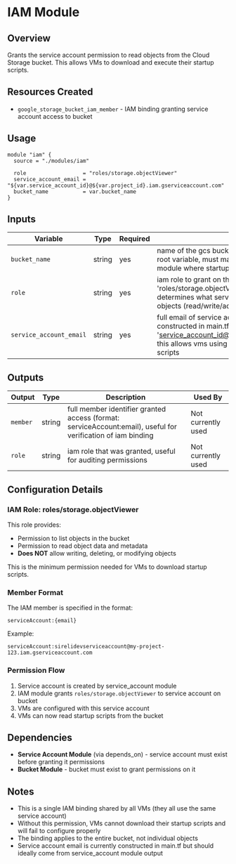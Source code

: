 # IAM Module

## Overview
Grants the service account permission to read objects from the Cloud Storage bucket. This allows VMs to download and execute their startup scripts.

## Resources Created
- `google_storage_bucket_iam_member` - IAM binding granting service account access to bucket

## Usage

```hcl
module "iam" {
  source = "./modules/iam"
  
  role                  = "roles/storage.objectViewer"
  service_account_email = "${var.service_account_id}@${var.project_id}.iam.gserviceaccount.com"
  bucket_name           = var.bucket_name
}
```

## Inputs

| Variable | Type | Required | Description |
|----------|------|----------|-------------|
| `bucket_name` | string | yes | name of the gcs bucket to grant access to, passed from root variable, must match the bucket created by bucket module where startup scripts are stored |
| `role` | string | yes | iam role to grant on the bucket (e.g., 'roles/storage.objectViewer'), passed from root variable, determines what service account can do with bucket objects (read/write/admin) |
| `service_account_email` | string | yes | full email of service account to grant permissions to, constructed in main.tf as 'service_account_id@project_id.iam.gserviceaccount.com', this allows vms using this service account to read startup scripts |

## Outputs

| Output | Type | Description | Used By |
|--------|------|-------------|---------|
| `member` | string | full member identifier granted access (format: serviceAccount:email), useful for verification of iam binding | Not currently used |
| `role` | string | iam role that was granted, useful for auditing permissions | Not currently used |

## Configuration Details

### IAM Role: roles/storage.objectViewer
This role provides:
- Permission to list objects in the bucket
- Permission to read object data and metadata
- **Does NOT** allow writing, deleting, or modifying objects

This is the minimum permission needed for VMs to download startup scripts.

### Member Format
The IAM member is specified in the format:
```
serviceAccount:{email}
```

Example:
```
serviceAccount:sirelidevserviceaccount@my-project-123.iam.gserviceaccount.com
```

### Permission Flow
1. Service account is created by service_account module
2. IAM module grants `roles/storage.objectViewer` to service account on bucket
3. VMs are configured with this service account
4. VMs can now read startup scripts from the bucket

## Dependencies
- **Service Account Module** (via depends_on) - service account must exist before granting it permissions
- **Bucket Module** - bucket must exist to grant permissions on it

## Notes
- This is a single IAM binding shared by all VMs (they all use the same service account)
- Without this permission, VMs cannot download their startup scripts and will fail to configure properly
- The binding applies to the entire bucket, not individual objects
- Service account email is currently constructed in main.tf but should ideally come from service_account module output